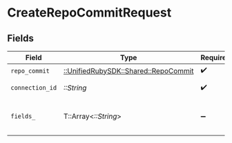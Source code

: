 # CreateRepoCommitRequest


## Fields

| Field                                                                     | Type                                                                      | Required                                                                  | Description                                                               |
| ------------------------------------------------------------------------- | ------------------------------------------------------------------------- | ------------------------------------------------------------------------- | ------------------------------------------------------------------------- |
| `repo_commit`                                                             | [::UnifiedRubySDK::Shared::RepoCommit](../../models/shared/repocommit.md) | :heavy_check_mark:                                                        | N/A                                                                       |
| `connection_id`                                                           | *::String*                                                                | :heavy_check_mark:                                                        | ID of the connection                                                      |
| `fields_`                                                                 | T::Array<*::String*>                                                      | :heavy_minus_sign:                                                        | Comma-delimited fields to return                                          |